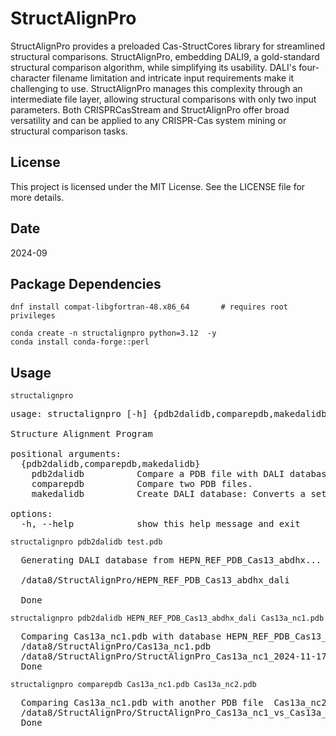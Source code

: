 # StructAlignPro

StructAlignPro provides a preloaded Cas-StructCores library for streamlined structural comparisons. StructAlignPro, embedding DALI9, a gold-standard structural comparison algorithm, while simplifying its usability. DALI's four-character filename limitation and intricate input requirements make it challenging to use. StructAlignPro manages this complexity through an intermediate file layer, allowing structural comparisons with only two input parameters. Both CRISPRCasStream and StructAlignPro offer broad versatility and can be applied to any CRISPR-Cas system mining or structural comparison tasks.
## License
This project is licensed under the MIT License. See the LICENSE file for more details.
## Date
2024-09
## Package Dependencies
```
dnf install compat-libgfortran-48.x86_64       # requires root privileges
```
```
conda create -n structalignpro python=3.12  -y
conda install conda-forge::perl 

```


## Usage
```
structalignpro 
```
<pre>
usage: structalignpro [-h] {pdb2dalidb,comparepdb,makedalidb} ...

Structure Alignment Program

positional arguments:
  {pdb2dalidb,comparepdb,makedalidb}
    pdb2dalidb          Compare a PDB file with DALI database.
    comparepdb          Compare two PDB files.
    makedalidb          Create DALI database: Converts a set of PDB files to DALI format numbers for subsequent structural searches.

options:
  -h, --help            show this help message and exit
</pre>


```
structalignpro pdb2dalidb test.pdb
```
<pre>
  Generating DALI database from HEPN_REF_PDB_Cas13_abdhx...
  
  /data8/StructAlignPro/HEPN_REF_PDB_Cas13_abdhx_dali
  
  Done
</pre>


```
structalignpro pdb2dalidb HEPN_REF_PDB_Cas13_abdhx_dali Cas13a_nc1.pdb 
```

<pre>
  Comparing Cas13a_nc1.pdb with database HEPN_REF_PDB_Cas13_abdhx_dali...
  /data8/StructAlignPro/Cas13a_nc1.pdb
  /data8/StructAlignPro/StructAlignPro_Cas13a_nc1_2024-11-17_23:51:19_result.txt
  Done
</pre>






```
structalignpro comparepdb Cas13a_nc1.pdb Cas13a_nc2.pdb 
```
<pre>
  Comparing Cas13a_nc1.pdb with another PDB file  Cas13a_nc2.pdb...
  /data8/StructAlignPro/StructAlignPro_Cas13a_nc1_vs_Cas13a_nc2_2024-11-17_23:54:06_result.txt
  Done  
</pre>






